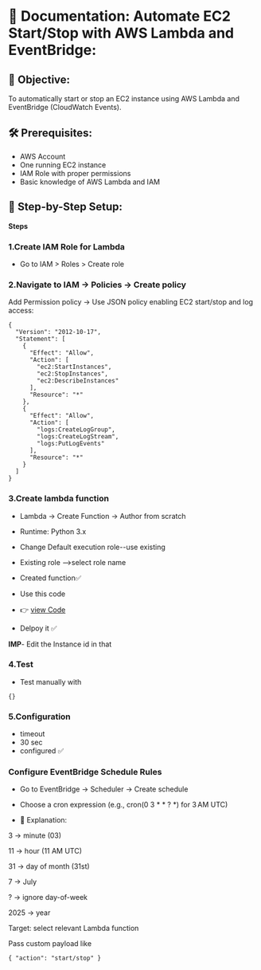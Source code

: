 # 📘 Documentation: Automate EC2 Start/Stop with AWS Lambda and EventBridge:

## 📌 Objective:
To automatically start or stop an EC2 instance using AWS Lambda and EventBridge (CloudWatch Events).

## 🛠️  Prerequisites:

- AWS Account
- One running EC2 instance
- IAM Role with proper permissions
- Basic knowledge of AWS Lambda and IAM

## 🧾 Step-by-Step Setup:

**Steps**

### 1.Create IAM Role for Lambda
-  Go to IAM > Roles > Create role

### 2.Navigate to IAM → Policies → Create policy
Add Permission policy →<policyname>
Use JSON policy enabling EC2 start/stop and log access:
```
{
  "Version": "2012-10-17",
  "Statement": [
    {
      "Effect": "Allow",
      "Action": [
        "ec2:StartInstances",
        "ec2:StopInstances",
        "ec2:DescribeInstances"
      ],
      "Resource": "*"
    },
    {
      "Effect": "Allow",
      "Action": [
        "logs:CreateLogGroup",
        "logs:CreateLogStream",
        "logs:PutLogEvents"
      ],
      "Resource": "*"
    }
  ]
}
```

### 3.Create lambda function

- Lambda → Create Function → Author from scratch
- Runtime: Python 3.x
- Change Default execution role--use existing
- Existing role -->select role name
- Created function✅

- Use this code

- 👉 [view Code](lambda_fuction.py)

- Delpoy it ✅ 

**IMP**- Edit the Instance id in that

### 4.Test

- Test manually with

```
{}
```
### 5.Configuration

- timeout
- 30 sec
- configured ✅

### Configure EventBridge Schedule Rules

- Go to EventBridge → Scheduler → Create schedule

- Choose a cron expression (e.g., cron(0 3 * * ? *) for 3 AM UTC)

- 📘 Explanation:

3 → minute (03)

11 → hour (11 AM UTC)

31 → day of month (31st)

7 → July

? → ignore day-of-week

2025 → year

Target: select relevant Lambda function

Pass custom payload like
```
{ "action": "start/stop" }
```
